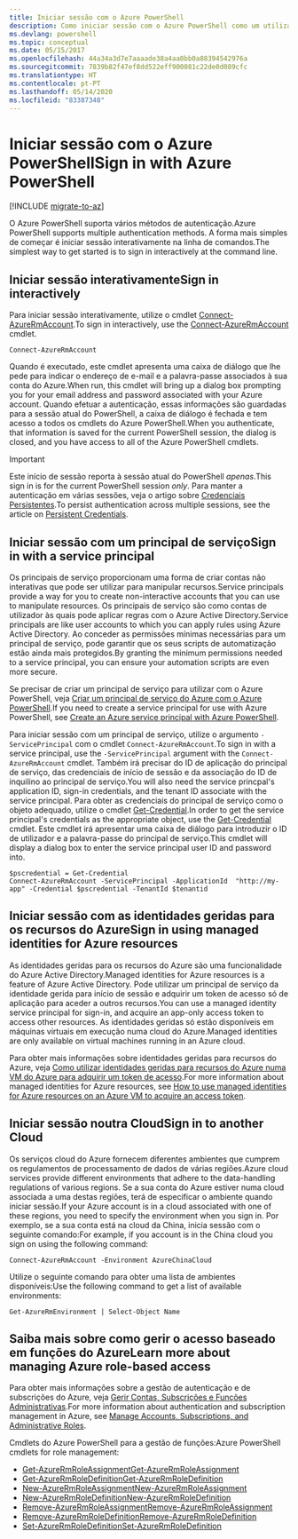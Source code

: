 ```yaml
---
title: Iniciar sessão com o Azure PowerShell
description: Como iniciar sessão com o Azure PowerShell como um utilizador, principal de serviço ou com identidades geridas para recursos do Azure.
ms.devlang: powershell
ms.topic: conceptual
ms.date: 05/15/2017
ms.openlocfilehash: 44a34a3d7e7aaaade38a4aa0bb0a88394542976a
ms.sourcegitcommit: 7839b82f47ef8dd522eff900081c22de0d089cfc
ms.translationtype: HT
ms.contentlocale: pt-PT
ms.lasthandoff: 05/14/2020
ms.locfileid: "83387348"
---
```

# <a name="sign-in-with-azure-powershell"></a><span data-ttu-id="53037-103">Iniciar sessão com o Azure PowerShell</span><span class="sxs-lookup"><span data-stu-id="53037-103">Sign in with Azure PowerShell</span></span>

[!INCLUDE [migrate-to-az](../includes/migrate-to-az.md)]

<span data-ttu-id="53037-104">O Azure PowerShell suporta vários métodos de autenticação.</span><span class="sxs-lookup"><span data-stu-id="53037-104">Azure PowerShell supports multiple authentication methods.</span></span> <span data-ttu-id="53037-105">A forma mais simples de começar é iniciar sessão interativamente na linha de comandos.</span><span class="sxs-lookup"><span data-stu-id="53037-105">The simplest way to get started is to sign in interactively at the command line.</span></span>

## <a name="sign-in-interactively"></a><span data-ttu-id="53037-106">Iniciar sessão interativamente</span><span class="sxs-lookup"><span data-stu-id="53037-106">Sign in interactively</span></span>

<span data-ttu-id="53037-107">Para iniciar sessão interativamente, utilize o cmdlet [Connect-AzureRmAccount](/powershell/module/azurerm.profile/connect-azurermaccount).</span><span class="sxs-lookup"><span data-stu-id="53037-107">To sign in interactively, use the [Connect-AzureRmAccount](/powershell/module/azurerm.profile/connect-azurermaccount) cmdlet.</span></span>

```azurepowershell-interactive
Connect-AzureRmAccount
```

<span data-ttu-id="53037-108">Quando é executado, este cmdlet apresenta uma caixa de diálogo que lhe pede para indicar o endereço de e-mail e a palavra-passe associados à sua conta do Azure.</span><span class="sxs-lookup"><span data-stu-id="53037-108">When run, this cmdlet will bring up a dialog box prompting you for your email address and password associated with your Azure account.</span></span> <span data-ttu-id="53037-109">Quando efetuar a autenticação, essas informações são guardadas para a sessão atual do PowerShell, a caixa de diálogo é fechada e tem acesso a todos os cmdlets do Azure PowerShell.</span><span class="sxs-lookup"><span data-stu-id="53037-109">When you authenticate, that information is saved for the current PowerShell session, the dialog is closed, and you have access to all of the Azure PowerShell cmdlets.</span></span>

> [!IMPORTANT]
> <span data-ttu-id="53037-110">Este início de sessão reporta à sessão atual do PowerShell _apenas_.</span><span class="sxs-lookup"><span data-stu-id="53037-110">This sign in is for the current PowerShell session _only_.</span></span> <span data-ttu-id="53037-111">Para manter a autenticação em várias sessões, veja o artigo sobre [Credenciais Persistentes](context-persistence.md).</span><span class="sxs-lookup"><span data-stu-id="53037-111">To persist authentication across multiple sessions, see the article on [Persistent Credentials](context-persistence.md).</span></span>

## <a name="sign-in-with-a-service-principal"></a><span data-ttu-id="53037-112">Iniciar sessão com um principal de serviço</span><span class="sxs-lookup"><span data-stu-id="53037-112">Sign in with a service principal</span></span>

<span data-ttu-id="53037-113">Os principais de serviço proporcionam uma forma de criar contas não interativas que pode ser utilizar para manipular recursos.</span><span class="sxs-lookup"><span data-stu-id="53037-113">Service principals provide a way for you to create non-interactive accounts that you can use to manipulate resources.</span></span> <span data-ttu-id="53037-114">Os principais de serviço são como contas de utilizador às quais pode aplicar regras com o Azure Active Directory.</span><span class="sxs-lookup"><span data-stu-id="53037-114">Service principals are like user accounts to which you can apply rules using Azure Active Directory.</span></span> <span data-ttu-id="53037-115">Ao conceder as permissões mínimas necessárias para um principal de serviço, pode garantir que os seus scripts de automatização estão ainda mais protegidos.</span><span class="sxs-lookup"><span data-stu-id="53037-115">By granting the minimum permissions needed to a service principal, you can ensure your automation scripts are even more secure.</span></span>

<span data-ttu-id="53037-116">Se precisar de criar um principal de serviço para utilizar com o Azure PowerShell, veja [Criar um principal de serviço do Azure com o Azure PowerShell](create-azure-service-principal-azureps.md).</span><span class="sxs-lookup"><span data-stu-id="53037-116">If you need to create a service principal for use with Azure PowerShell, see [Create an Azure service principal with Azure PowerShell](create-azure-service-principal-azureps.md).</span></span>

<span data-ttu-id="53037-117">Para iniciar sessão com um principal de serviço, utilize o argumento `-ServicePrincipal` com o cmdlet `Connect-AzureRmAccount`.</span><span class="sxs-lookup"><span data-stu-id="53037-117">To sign in with a service principal, use the `-ServicePrincipal` argument with the `Connect-AzureRmAccount` cmdlet.</span></span> <span data-ttu-id="53037-118">Também irá precisar do ID de aplicação do principal de serviço, das credenciais de início de sessão e da associação do ID de inquilino ao principal de serviço.</span><span class="sxs-lookup"><span data-stu-id="53037-118">You will also need the service princpal's application ID, sign-in credentials, and the tenant ID associate with the service principal.</span></span> <span data-ttu-id="53037-119">Para obter as credenciais do principal de serviço como o objeto adequado, utilize o cmdlet [Get-Credential](/powershell/module/microsoft.powershell.security/get-credential).</span><span class="sxs-lookup"><span data-stu-id="53037-119">In order to get the service principal's credentials as the appropriate object, use the [Get-Credential](/powershell/module/microsoft.powershell.security/get-credential) cmdlet.</span></span> <span data-ttu-id="53037-120">Este cmdlet irá apresentar uma caixa de diálogo para introduzir o ID de utilizador e a palavra-passe do principal de serviço.</span><span class="sxs-lookup"><span data-stu-id="53037-120">This cmdlet will display a dialog box to enter the service principal user ID and password into.</span></span>

```azurepowershell-interactive
$pscredential = Get-Credential
Connect-AzureRmAccount -ServicePrincipal -ApplicationId  "http://my-app" -Credential $pscredential -TenantId $tenantid
```

## <a name="sign-in-using-managed-identities-for-azure-resources"></a><span data-ttu-id="53037-121">Iniciar sessão com as identidades geridas para os recursos do Azure</span><span class="sxs-lookup"><span data-stu-id="53037-121">Sign in using managed identities for Azure resources</span></span>

<span data-ttu-id="53037-122">As identidades geridas para os recursos do Azure são uma funcionalidade do Azure Active Directory.</span><span class="sxs-lookup"><span data-stu-id="53037-122">Managed identities for Azure resources is a feature of Azure Active Directory.</span></span> <span data-ttu-id="53037-123">Pode utilizar um principal de serviço da identidade gerida para início de sessão e adquirir um token de acesso só de aplicação para aceder a outros recursos.</span><span class="sxs-lookup"><span data-stu-id="53037-123">You can use a managed identity service principal for sign-in, and acquire an app-only access token to access other resources.</span></span> <span data-ttu-id="53037-124">As identidades geridas só estão disponíveis em máquinas virtuais em execução numa cloud do Azure.</span><span class="sxs-lookup"><span data-stu-id="53037-124">Managed identities are only available on virtual machines running in an Azure cloud.</span></span>

<span data-ttu-id="53037-125">Para obter mais informações sobre identidades geridas para recursos do Azure, veja [Como utilizar identidades geridas para recursos do Azure numa VM do Azure para adquirir um token de acesso](/azure/active-directory/managed-identities-azure-resources/how-to-use-vm-token).</span><span class="sxs-lookup"><span data-stu-id="53037-125">For more information about managed identities for Azure resources, see [How to use managed identities for Azure resources on an Azure VM to acquire an access token](/azure/active-directory/managed-identities-azure-resources/how-to-use-vm-token).</span></span>

## <a name="sign-in-to-another-cloud"></a><span data-ttu-id="53037-126">Iniciar sessão noutra Cloud</span><span class="sxs-lookup"><span data-stu-id="53037-126">Sign in to another Cloud</span></span>

<span data-ttu-id="53037-127">Os serviços cloud do Azure fornecem diferentes ambientes que cumprem os regulamentos de processamento de dados de várias regiões.</span><span class="sxs-lookup"><span data-stu-id="53037-127">Azure cloud services provide different environments that adhere to the data-handling regulations of various regions.</span></span> <span data-ttu-id="53037-128">Se a sua conta do Azure estiver numa cloud associada a uma destas regiões, terá de especificar o ambiente quando iniciar sessão.</span><span class="sxs-lookup"><span data-stu-id="53037-128">If your Azure account is in a cloud associated with one of these regions, you need to specify the environment when you sign in.</span></span> <span data-ttu-id="53037-129">Por exemplo, se a sua conta está na cloud da China, inicia sessão com o seguinte comando:</span><span class="sxs-lookup"><span data-stu-id="53037-129">For example, if you account is in the China cloud you sign on using the following command:</span></span>

```azurepowershell-interactive
Connect-AzureRmAccount -Environment AzureChinaCloud
```

<span data-ttu-id="53037-130">Utilize o seguinte comando para obter uma lista de ambientes disponíveis:</span><span class="sxs-lookup"><span data-stu-id="53037-130">Use the following command to get a list of available environments:</span></span>

```azurepowershell-interactive
Get-AzureRmEnvironment | Select-Object Name
```

## <a name="learn-more-about-managing-azure-role-based-access"></a><span data-ttu-id="53037-131">Saiba mais sobre como gerir o acesso baseado em funções do Azure</span><span class="sxs-lookup"><span data-stu-id="53037-131">Learn more about managing Azure role-based access</span></span>

<span data-ttu-id="53037-132">Para obter mais informações sobre a gestão de autenticação e de subscrições do Azure, veja [Gerir Contas, Subscrições e Funções Administrativas](/azure/active-directory/role-based-access-control-configure).</span><span class="sxs-lookup"><span data-stu-id="53037-132">For more information about authentication and subscription management in Azure, see [Manage Accounts, Subscriptions, and Administrative Roles](/azure/active-directory/role-based-access-control-configure).</span></span>

<span data-ttu-id="53037-133">Cmdlets do Azure PowerShell para a gestão de funções:</span><span class="sxs-lookup"><span data-stu-id="53037-133">Azure PowerShell cmdlets for role management:</span></span>

* [<span data-ttu-id="53037-134">Get-AzureRmRoleAssignment</span><span class="sxs-lookup"><span data-stu-id="53037-134">Get-AzureRmRoleAssignment</span></span>](/powershell/module/AzureRM.Resources/Get-AzureRmRoleAssignment)
* [<span data-ttu-id="53037-135">Get-AzureRmRoleDefinition</span><span class="sxs-lookup"><span data-stu-id="53037-135">Get-AzureRmRoleDefinition</span></span>](/powershell/module/AzureRM.Resources/Get-AzureRmRoleDefinition)
* [<span data-ttu-id="53037-136">New-AzureRmRoleAssignment</span><span class="sxs-lookup"><span data-stu-id="53037-136">New-AzureRmRoleAssignment</span></span>](/powershell/module/AzureRM.Resources/New-AzureRmRoleAssignment)
* [<span data-ttu-id="53037-137">New-AzureRmRoleDefinition</span><span class="sxs-lookup"><span data-stu-id="53037-137">New-AzureRmRoleDefinition</span></span>](/powershell/module/AzureRM.Resources/New-AzureRmRoleDefinition)
* [<span data-ttu-id="53037-138">Remove-AzureRmRoleAssignment</span><span class="sxs-lookup"><span data-stu-id="53037-138">Remove-AzureRmRoleAssignment</span></span>](/powershell/module/AzureRM.Resources/Remove-AzureRmRoleAssignment)
* [<span data-ttu-id="53037-139">Remove-AzureRmRoleDefinition</span><span class="sxs-lookup"><span data-stu-id="53037-139">Remove-AzureRmRoleDefinition</span></span>](/powershell/module/AzureRM.Resources/Remove-AzureRmRoleDefinition)
* [<span data-ttu-id="53037-140">Set-AzureRmRoleDefinition</span><span class="sxs-lookup"><span data-stu-id="53037-140">Set-AzureRmRoleDefinition</span></span>](/powershell/moduel/AzureRM.Resources/Set-AzureRmRoleDefinition)
